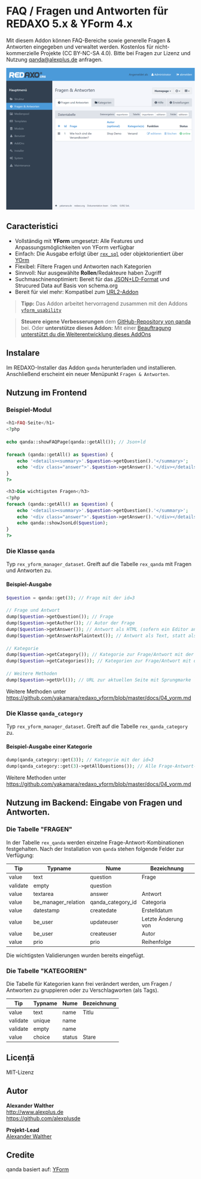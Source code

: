# FAQ / Fragen und Antworten für REDAXO 5.x & YForm 4.x

Mit diesem Addon können FAQ-Bereiche sowie generelle Fragen & Antworten eingegeben und verwaltet werden. Kostenlos für nicht-kommerzielle Projekte (CC BY-NC-SA 4.0). Bitte bei Fragen zur Lizenz und Nutzung qanda@alexplus.de anfragen.

![GitHub Logo](https://raw.githubusercontent.com/alexplusde/qanda/main/docs/screenshot.png)


## Caracteristici

* Vollständig mit **YForm** umgesetzt: Alle Features und Anpassungsmöglichkeiten von YForm verfügbar
* Einfach: Die Ausgabe erfolgt über [`rex_sql`](https://redaxo.org/doku/master/datenbank-queries) oder objektorientiert über [YOrm](https://github.com/yakamara/redaxo_yform_docs/blob/master/de_de/yorm.md)
* Flexibel: Filtere Fragen und Antworten nach Kategorien
* Sinnvoll: Nur ausgewählte **Rollen**/Redakteure haben Zugriff
* Suchmaschinenoptimiert: Bereit für das [JSON+LD-Format](https://jsonld.com/question-and-answer/) und Strucured Data auf Basis von schema.org
* Bereit für viel mehr: Kompatibel zum [URL2-Addon](https://github.com/tbaddade/redaxo_url)

> **Tipp:** Das Addon arbeitet hervorragend zusammen mit den Addons [`yform_usability`](https://github.com/FriendsOfREDAXO/yform_usability/)

> **Steuere eigene Verbesserungen** dem [GitHub-Repository von qanda](https://github.com/alexplusde/qanda) bei. Oder **unterstütze dieses Addon:** Mit einer [Beauftragung unterstützt du die Weiterentwicklung dieses AddOns](https://github.com/sponsors/alexplusde)

## Instalare

Im REDAXO-Installer das Addon `qanda` herunterladen und installieren. Anschließend erscheint ein neuer Menüpunkt `Fragen & Antworten`.

## Nutzung im Frontend

### Beispiel-Modul

```php
<h1>FAQ-Seite</h1>
<?php

echo qanda::showFAQPage(qanda::getAll()); // Json+ld

foreach (qanda::getAll() as $question) {
    echo '<details><summary>'.$question->getQuestion().'</summary>';
    echo '<div class="answer">'.$question->getAnswer().'</div></details>';
}
?>
```

```php
<h3>Die wichtigsten Fragen</h3>
<?php
foreach (qanda::getAll() as $question) {
    echo '<details><summary>'.$question->getQuestion().'</summary>';
    echo '<div class="answer">'.$question->getAnswer().'</div></details>';
    echo qanda::showJsonLd($question);
}
?>
```

### Die Klasse `qanda`

Typ `rex_yform_manager_dataset`. Greift auf die Tabelle `rex_qanda` mit Fragen und Antworten zu.

#### Beispiel-Ausgabe

```php
$question = qanda::get(3); // Frage mit der id=3

// Frage und Antwort
dump($question->getQuestion()); // Frage
dump($question->getAuthor()); // Autor der Frage
dump($question->getAnswer()); // Antwort als HTML (sofern ein Editor angegeben wurde)
dump($question->getAnswerAsPlaintext()); // Antwort als Text, statt als HTML

// Kategorie
dump($question->getCategory()); // Kategorie zur Frage/Antwort mit der id=3
dump($question->getCategories()); // Kategorien zur Frage/Antwort mit der id=3

// Weitere Methoden
dump($question->getUrl()); // URL zur aktuellen Seite mit Sprungmarke `question-header-{id}`
```

Weitere Methoden unter https://github.com/yakamara/redaxo_yform/blob/master/docs/04_yorm.md

### Die Klasse `qanda_category`

Typ `rex_yform_manager_dataset`. Greift auf die Tabelle `rex_qanda_category` zu.

#### Beispiel-Ausgabe einer Kategorie

```php
dump(qanda_category::get(3)); // Kategorie mit der id=3
dump(qanda_category::get(3)->getAllQuestions()); // Alle Frage-Antwort-Paare der Kategorie id=3
```

Weitere Methoden unter https://github.com/yakamara/redaxo_yform/blob/master/docs/04_yorm.md

## Nutzung im Backend: Eingabe von Fragen und Antworten.

### Die Tabelle "FRAGEN"

In der Tabelle `rex_qanda` werden einzelne Frage-Antwort-Kombinationen festgehalten. Nach der Installation von `qanda` stehen folgende Felder zur Verfügung:

| Tip      | Typname               | Nume                | Bezeichnung         |
| -------- | --------------------- | ------------------- | ------------------- |
| value    | text                  | question            | Frage               |
| validate | empty                 | question            |                     |
| value    | textarea              | answer              | Antwort             |
| value    | be_manager_relation | qanda_category_id | Categoria           |
| value    | datestamp             | createdate          | Erstelldatum        |
| value    | be_user               | updateuser          | Letzte Änderung von |
| value    | be_user               | createuser          | Autor               |
| value    | prio                  | prio                | Reihenfolge         |

Die wichtigsten Validierungen wurden bereits eingefügt.

### Die Tabelle "KATEGORIEN"

Die Tabelle für Kategorien kann frei verändert werden, um Fragen / Antworten zu gruppieren oder zu Verschlagworten (als Tags).

| Tip      | Typname | Nume   | Bezeichnung |
| -------- | ------- | ------ | ----------- |
| value    | text    | name   | Titlu       |
| validate | unique  | name   |             |
| validate | empty   | name   |             |
| value    | choice  | status | Stare       |

## Licență

MIT-Lizenz

## Autor

**Alexander Walther**  
http://www.alexplus.de  
https://github.com/alexplusde

**Projekt-Lead**  
[Alexander Walther](https://github.com/alexplusde)

## Credite

qanda basiert auf: [YForm](https://github.com/yakamara/redaxo_yform)  
